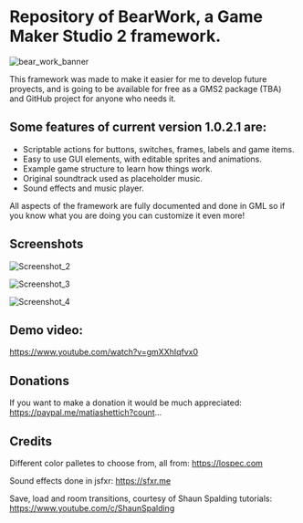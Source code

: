 # Repository of BearWork, a Game Maker Studio 2 framework.

![bear_work_banner](https://user-images.githubusercontent.com/7623785/192420595-d0e76466-a93a-4a55-a72f-ca1d8d70b56a.png)

This framework was made to make it easier for me to develop future proyects, and is going to be available for free as a GMS2 package (TBA) and GitHub project for anyone who needs it.

## Some features of current version 1.0.2.1 are:
- Scriptable actions for buttons, switches, frames, labels and game items.
- Easy to use GUI elements, with editable sprites and animations.
- Example game structure to learn how things work.
- Original soundtrack used as placeholder music.
- Sound effects and music player.

All aspects of the framework are fully documented and done in GML so if you know what you are doing you can customize it even more!

## Screenshots

![Screenshot_2](https://user-images.githubusercontent.com/7623785/192421077-1d6b8505-63b6-4865-9c47-912076453479.png)

![Screenshot_3](https://user-images.githubusercontent.com/7623785/192421089-1c7156da-6d78-4f60-9bc7-103b918e2000.png)

![Screenshot_4](https://user-images.githubusercontent.com/7623785/192420661-2bdb93ee-15ce-4161-b3a1-ec95b3820bfb.png)

## Demo video:

https://www.youtube.com/watch?v=gmXXhIqfvx0

## Donations

If you want to make a donation it would be much appreciated:
https://paypal.me/matiashettich?count...

## Credits

Different color palletes to choose from, all from:
https://lospec.com

Sound effects done in jsfxr:
https://sfxr.me

Save, load and room transitions, courtesy of Shaun Spalding tutorials:
https://www.youtube.com/c/ShaunSpalding
